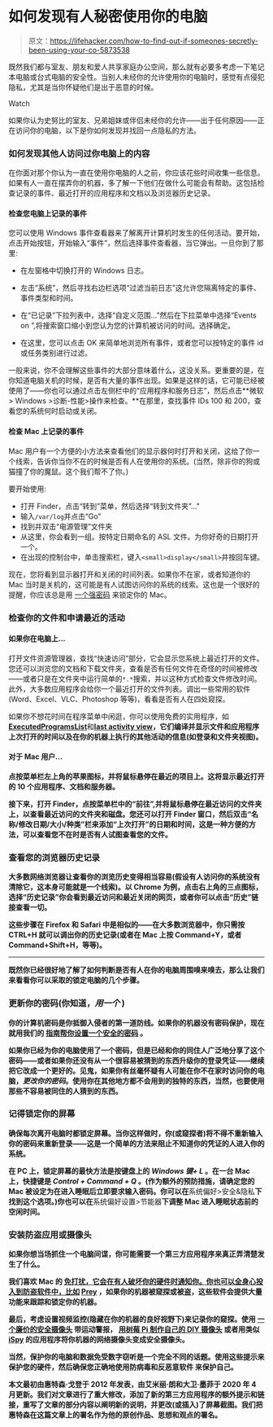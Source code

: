 # 如何发现有人秘密使用你的电脑

> 原文：<https://lifehacker.com/how-to-find-out-if-someones-secretly-been-using-your-co-5873538>

既然我们都与室友、朋友和爱人共享家庭办公空间，那么就有必要多考虑一下笔记本电脑或台式电脑的安全性。当别人未经你的允许使用你的电脑时，感觉有点侵犯隐私，尤其是当你怀疑他们是出于恶意的时候。

Watch

如果你认为史努比的室友、兄弟姐妹或伴侣未经你的允许——出于任何原因——正在访问你的电脑，以下是你如何发现并找回一点隐私的方法。

### **如何发现其他人访问过你电脑上的内容**

在你面对那个你认为一直在使用你电脑的人之前，你应该花些时间收集一些信息。如果有人一直在摆弄你的机器，多了解一下他们在做什么可能会有帮助。这包括检查记录的事件、最近打开的应用程序和文档以及浏览器历史记录。

#### **检查您电脑上记录的事件**

您可以使用 Windows 事件查看器来了解离开计算机时发生的任何活动。要开始，点击开始按钮，开始输入“事件”，然后选择事件查看器，当它弹出。一旦你到了那里:

*   在左窗格中切换打开的 Windows 日志。
*   左击“系统”，然后寻找右边栏选项“过滤当前日志”这允许您隔离特定的事件、事件类型和时间。
*   在“已记录”下拉列表中，选择“自定义范围...”然后在下拉菜单中选择“Events on ”,将搜索窗口缩小到您认为您的计算机被访问的时间。选择确定。

*   在这里，您可以点击 OK 来简单地浏览所有事件，或者您可以按特定的事件 id 或任务类别进行过滤。

一般来说，你不会理解这些事件的大部分意味着什么，这没关系。更重要的是，在你知道电脑关机的时候，是否有大量的事件出现。如果是这样的话，它可能已经被使用了——你也可以通过点击左侧栏中的“应用程序和服务日志”，然后点击**微软> Windows >诊断-性能>操作来检查。**在那里，查找事件 IDs 100 和 200，查看您的系统何时启动或关闭。

#### **检查 Mac 上记录的事件**

Mac 用户有一个方便的小方法来查看他们的显示器何时打开和关闭，这给了你一个线索，告诉你当你不在的时候是否有人在使用你的系统。(当然，除非你的狗或猫撞了你的魔鼠。这个我们帮不了你。)

要开始使用:

*   打开 Finder，点击“转到”菜单，然后选择“转到文件夹”..."
*   输入`/var/log`并点击“Go”
*   找到并双击“电源管理”文件夹
*   从这里，你会看到一组。按特定日期命名的 ASL 文件。为你好奇的日期打开一个。
*   在出现的控制台中，单击搜索栏，键入`<small>display</small>`并按回车键。

现在，您将看到显示器打开和关闭的时间列表。如果你不在家，或者知道你的 Mac 当时是关机的，这可能是有人试图访问你的系统的线索。这也是一个很好的提醒，你应该总是用 [一个强密码](https://lifehacker.com/how-can-i-use-the-same-password-on-my-macbook-ipad-an-1827029897) 来锁定你的 Mac。

### **检查你的文件和申请最近的活动**

#### 如果你在电脑上...

打开文件资源管理器，查找“快速访问”部分，它会显示您系统上最近打开的文件。您还可以浏览您的文档和下载文件夹，查看是否有任何文件在奇怪的时间被修改——或者只是在文件夹中运行简单的`*.*`搜索，并以这种方式检查文件修改时间。此外，大多数应用程序会给你一个最近打开的文件列表。调出一些常用的软件(Word、Excel、VLC、Photoshop 等等)，看看是否有人在四处窥探。

如果你不想花时间在程序菜单中闲逛，你可以使用免费的实用程序，如[**ExecutedProgramsList**](http://www.nirsoft.net/utils/executed_programs_list.html)和[**last activity view**](http://www.nirsoft.net/utils/computer_activity_view.html)**，它们编译并显示文件和应用程序上次打开的时间以及在你的机器上执行的其他活动的信息(如登录和文件夹视图)。**

#### ****对于 Mac 用户...****

**点按菜单栏左上角的苹果图标，并将鼠标悬停在最近的项目上。这将显示最近打开的 10 个应用程序、文档和服务器。**

**接下来，打开 Finder，点按菜单栏中的“前往”,并将鼠标悬停在最近访问的文件夹上，以查看最近访问的文件夹和磁盘。您还可以打开 Finder 窗口，然后双击“名称/修改日期/大小/种类”栏来添加“上次打开”的日期和时间，这是一种方便的方法，可以查看您不在时是否有人试图查看您的文件。**

### ****查看您的浏览器历史记录****

**大多数网络浏览器让查看你的浏览历史变得相当容易(假设有人访问你的系统没有清除它，这本身可能就是一个线索)。以 Chrome 为例，点击右上角的三点图标，选择“历史记录”你会看到最近访问和最近关闭的网页，或者你可以点击“历史”链接查看一切。**

**这些步骤在 Firefox 和 Safari 中是相似的——在大多数浏览器中，你只需按 CTRL+H 就可以调出你的历史记录(或者在 Mac 上按 Command+Y，或者 Command+Shift+H，等等)。** 

* * *

**既然你已经很好地了解了如何判断是否有人在你的电脑周围嗅来嗅去，那么让我们来看看你可以采取的锁定电脑的几个步骤。**

### ****更新你的密码(你知道，*用一个* )****

**你的计算机密码是你抵御入侵者的第一道防线。如果你的机器没有密码保护，现在就用我们的 [指南帮你设置一个安全的密码](https://lifehacker.com/how-to-create-secure-passwords-that-arent-impossible-to-1825048324) 。**

**如果你已经为你的电脑使用了一个密码，但是已经和你的同住人广泛地分享了这个密码——或者如果你还没有从一个很容易被猜到的东西升级你的登录凭证——继续把它改成一个更好的。见鬼，如果你有丝毫怀疑有人可能在你不在家时访问你的电脑，*更改你的密码*。使用你在其他地方都不会用到的独特的东西，当然，也要使用那些不容易被同住的人猜到的东西。**

### ****记得锁定你的屏幕****

**确保每次离开电脑时都锁定屏幕。当你这样做时，你(或窥探者)将不得不重新输入你的密码来重新登录——这是一个简单的方法来阻止不知道你的凭证的人进入你的系统。**

**在 **PC** 上，锁定屏幕的最快方法是按键盘上的 *Windows 键+ L* 。在一台 **Mac** 上，快捷键是 *Control + Command + Q* 。(作为额外的预防措施，请确定您的 Mac 被设定为在进入睡眠后立即要求输入密码。你可以在**系统偏好>安全&隐私**下找到这个选项。)你也可以在**系统偏好设置>节能器**下调整 Mac 进入睡眠状态前的空闲时间。**

### ****安装防盗应用或摄像头****

**如果你想当场抓住一个电脑间谍，你可能需要一个第三方应用程序来真正弄清楚发生了什么。**

**我们喜欢 Mac 的 [**免打扰，它会在有人破坏你的硬件时通知你。你也可以全身心投入到防盗软件中，比如**](https://lifehacker.com/how-to-find-out-if-someone-messed-with-your-macbook-1825688200) **[**Prey**](https://lifehacker.com/how-to-track-and-potentially-recover-your-stolen-lapt-5643460)** **，如果你的机器被窥探或被盗，这些软件会提供大量功能来跟踪和锁定你的机器。****

**最后，考虑设置视频监控(隐藏在你的机器的良好视野下)来记录你的窥探。使用 [一个廉价的安全摄像头](https://wyze.com/) 带运动警报， [用树莓 Pi 制作自己的 DIY 摄像头](https://www.youtube.com/watch?v=H7p5YEOrlSc) 或者用类似 [**iSpy**](https://www.ispyconnect.com/) 的应用程序将你机器的网络摄像头变成安全摄像头。**

**当然，保护你的电脑和数据免受数字窃听是一个完全不同的话题。使用这些提示来保护您的硬件，然后确保您正确地使用防病毒和反恶意软件 来保护自己。**

**本文最初由惠特森·戈登于 2012 年发表，由艾米丽·朗和大卫·墨菲于 2020 年 4 月更新。我们对文章进行了重大修改，添加了新的第三方应用程序的额外提示和链接，重写了文章的部分内容以阐明新的说明，并更改(或插入)了屏幕截图。我们把惠特森在这篇文章上的署名作为他的原创作品、思想和观点的署名。**